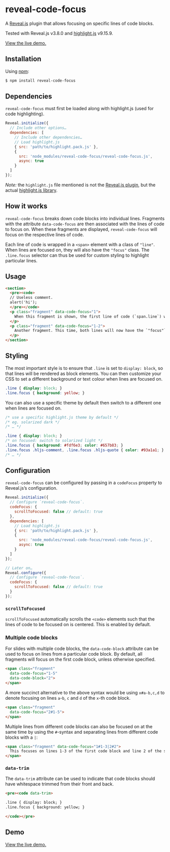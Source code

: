 # reveal-code-focus

A [Reveal.js](https://github.com/hakimel/reveal.js) plugin that allows focusing on specific lines of code blocks.

Tested with Reveal.js v3.8.0 and [highlight.js](https://highlightjs.org/) v9.15.9.

[View the live demo.](https://bnjmnt4n.github.io/reveal-code-focus/)

## Installation

Using [npm](https://www.npmjs.com/):

```bash
$ npm install reveal-code-focus
```

## Dependencies

`reveal-code-focus` must first be loaded along with highlight.js (used for code highlighting).

```js
Reveal.initialize({
  // Include other options…
  dependencies: [
    // Include other dependencies…
    // Load highlight.js
    { src: 'path/to/highlight.pack.js' },
    {
      src: 'node_modules/reveal-code-focus/reveal-code-focus.js',
      async: true
    }
  ]
});
```

*Note:* the `highlight.js` file mentioned is not the [Reveal.js plugin](https://github.com/hakimel/reveal.js/blob/master/plugin/highlight/highlight.js), but the actual [highlight.js library](https://highlightjs.org/).

## How it works

`reveal-code-focus` breaks down code blocks into individual lines. Fragments with the attribute `data-code-focus` are then associated with the lines of code to focus on. When these fragments are displayed, `reveal-code-focus` will focus on the respective lines of code.

Each line of code is wrapped in a `<span>` element with a class of `"line"`. When lines are focused on, they will also have the `"focus"` class. The `.line.focus` selector can thus be used for custom styling to highlight particular lines.

## Usage

```html
<section>
  <pre><code>
  // Useless comment.
  alert('hi');
  </pre></code>
  <p class="fragment" data-code-focus="1">
    When this fragment is shown, the first line of code (`span.line`) will have the `"focus"` class added to it.
  </p>
  <p class="fragment" data-code-focus="1-2">
    Another fragment. This time, both lines will now have the `"focus"` class.
  </p>
</section>
```

## Styling

The most important style is to ensure that `.line` is set to `display: block`, so that lines will be rendered as block elements. You can then customize your CSS to set a different background or text colour when lines are focused on.

```css
.line { display: block; }
.line.focus { background: yellow; }
```

You can also use a specific theme by default then switch to a different one when lines are focused on.

```css
/* use a specific highlight.js theme by default */
/* eg. solarized dark */
/* … */

.line { display: block; }
/* on focused: switch to solarized light */
.line.focus { background: #fdf6e3; color: #657b83; }
.line.focus .hljs-comment, .line.focus .hljs-quote { color: #93a1a1; }
/* … */
```

## Configuration

`reveal-code-focus` can be configured by passing in a `codeFocus` property to Reveal.js’s configuration.

```js
Reveal.initialize({
  // Configure `reveal-code-focus`.
  codeFocus: {
    scrollToFocused: false // default: true
  },
  dependencies: [
    // Load highlight.js
    { src: 'path/to/highlight.pack.js' },
    {
      src: 'node_modules/reveal-code-focus/reveal-code-focus.js',
      async: true
    }
  ]
});

// Later on…
Reveal.configure({
  // Configure `reveal-code-focus`.
  codeFocus: {
    scrollToFocused: false // default: true
  }
});
```

### `scrollToFocused`

`scrollToFocused` automatically scrolls the `<code>` elements such that the lines of code to be focused on is centered. This is enabled by default.

### Multiple code blocks

For slides with multiple code blocks, the `data-code-block` attribute can be used to focus on lines from a particular code block. By default, all fragments will focus on the first code block, unless otherwise specified.

```html
<span class="fragment"
  data-code-focus="1-5"
  data-code-block="2">
</span>
```

A more succinct alternative to the above syntax would be using `x#a-b,c,d` to denote focusing on lines `a`-`b`, `c` and `d` of the `x`-th code block.

```html
<span class="fragment"
  data-code-focus="2#1-5">
</span>
```

Multiple lines from different code blocks can also be focused on at the same time by using the `#`-syntax and separating lines from different code blocks with a `|`:

```html
<span class="fragment" data-code-focus="1#1-3|2#2">
  This focuses on lines 1-3 of the first code block and line 2 of the second code block.
</span>
```

### `data-trim`

The `data-trim` attribute can be used to indicate that code blocks should have whitespace trimmed from their front and back.

```html
<pre><code data-trim>

.line { display: block; }
.line.focus { background: yellow; }

</code></pre>
```

## Demo

[View the live demo.](https://bnjmnt4n.github.io/reveal-code-focus/)
